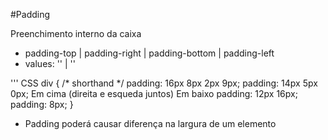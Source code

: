 #Padding

Preenchimento interno da caixa

- padding-top | padding-right | padding-bottom | padding-left
- values: '<length>' | '<porcentage>'

''' CSS
div {
    /* shorthand */
    padding: 16px 8px 2px 9px;
    padding: 14px 5px 0px; Em cima (direita e esqueda juntos) Em baixo
    padding: 12px 16px;
    padding: 8px;
}

* Padding poderá causar diferença na largura de um elemento
